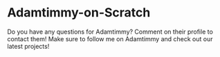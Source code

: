 # Adamtimmy-on-Scratch
Do you have any questions for Adamtimmy? Comment on their profile to contact them! Make sure to follow me on Adamtimmy and check out our latest projects!
